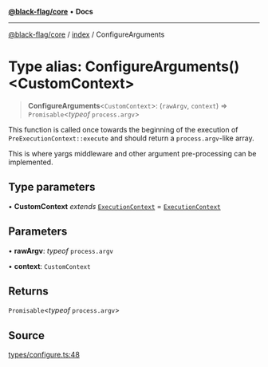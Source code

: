 [**@black-flag/core**](../../README.md) • **Docs**

***

[@black-flag/core](../../README.md) / [index](../README.md) / ConfigureArguments

# Type alias: ConfigureArguments()\<CustomContext\>

> **ConfigureArguments**\<`CustomContext`\>: (`rawArgv`, `context`) => `Promisable`\<*typeof* `process.argv`\>

This function is called once towards the beginning of the execution of
`PreExecutionContext::execute` and should return a `process.argv`-like array.

This is where yargs middleware and other argument pre-processing can be
implemented.

## Type parameters

• **CustomContext** *extends* [`ExecutionContext`](../../util/type-aliases/ExecutionContext.md) = [`ExecutionContext`](../../util/type-aliases/ExecutionContext.md)

## Parameters

• **rawArgv**: *typeof* `process.argv`

• **context**: `CustomContext`

## Returns

`Promisable`\<*typeof* `process.argv`\>

## Source

[types/configure.ts:48](https://github.com/Xunnamius/black-flag/blob/078357b0a89baf1ca6264881df1614997567a0db/types/configure.ts#L48)
